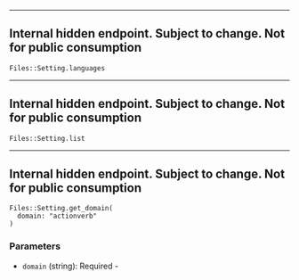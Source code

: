 

---

## Internal hidden endpoint.  Subject to change.  Not for public consumption

```
Files::Setting.languages
```


---

## Internal hidden endpoint.  Subject to change.  Not for public consumption

```
Files::Setting.list
```


---

## Internal hidden endpoint.  Subject to change.  Not for public consumption

```
Files::Setting.get_domain(
  domain: "actionverb"
)
```

### Parameters

* `domain` (string): Required - 
